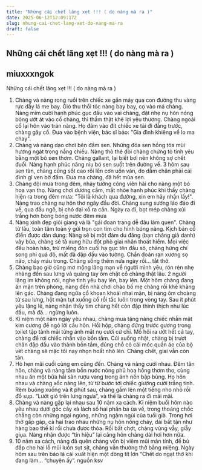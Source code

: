 ```yaml
---
title: "Những cái chết lãng xẹt !!! ( do nàng mà ra )"
date: 2025-06-12T12:09:17Z
slug: nhung-cai-chet-lang-xet-do-nang-ma-ra
draft: false
---
```


## Những cái chết lãng xẹt !!! ( do nàng mà ra )

## miuxxxngok

Những cái chết lãng xẹt !!! ( do nàng mà ra )
1. Chàng và nàng rong ruổi trên chiếc xe gắn máy qua con đường thu vàng rực đầy lá me bay. Gió thu thổi tóc nàng bay bay, cọ vào má chàng. Nàng mỉm cười hạnh phúc gục đầu vào vai chàng, đặt nhẹ nụ hôn nóng bỏng ướt át vào cổ chàng, thì thầm thật khẽ lời yêu thương. Chàng ngoái cổ lại hôn vào trán nàng. Họ đâm vào đít chiếc xe tải đi đằng trước, chàng gãy cổ. Đưa vào bệnh viện, bác sĩ bảo: "Gia đình khiêng về lo ma chay".
2. Chàng và nàng dạo chơi bên đầm sen. Những đóa sen hồng tỏa mùi hương ngát trong nắng chiều. Nàng thỏ thẻ đòi chàng chứng tỏ tình yêu bằng một bó sen thơm. Chàng gallant, lại biết bơi nên không sợ chết đuối. Nàng hạnh phúc nâng niu bó sen suốt trên đường về. 3 hôm sau sen tàn, chàng cũng sốt cao rồi lên cơn uốn ván, do dẫm chân phải cái đinh gỉ ven bờ đầm. Đưa ma chàng, đã hết mùa sen.
3. Chàng đội mưa trong đêm, nhảy tường công viên hái cho nàng một bó hoa vạn thọ. Nàng chơi dương cầm, mắt nhòe hạnh phúc khi thấy chàng hiện ra trong đêm mưa: "Tôi là khách qua đường, xin em hãy nhận lấy!". Nàng trao chàng nụ hôn thơ ngây đầu đời. Chàng sung sướng lảo đảo đi về, qua đầu ngõ, bị chó dại xồ ra cắn. Ngày ra đi, bọt mép chàng xùi trắng hơn bong bóng nước đêm mưa
4. Nàng xinh đẹp giỏi giang và là "gái đoan trang dễ đâu làm quen". Chàng từ lâu, toàn tâm toàn ý gửi trọn con tim cho hình bóng nàng. Kịch bản cổ điển được dàn dựng: Nàng sẽ bị một đám du đãng (bạn chàng giả danh) vây bủa, chàng sẽ tả xung hữu đột phò giai nhân thoát hiểm. Mọi việc đều hoàn hảo, trừ miếng đòn cuối hạ gục tên đầu sỏ, chàng hứng chí song phi quá độ, mất đà đập đầu vào tường. Chẩn đoán rạn xương sọ não, chảy máu trong. Chàng sống thêm nửa ngày rồi... tắt thở.
5. Chàng bao giờ cũng mơ mộng lãng mạn về người mình yêu, rón rén nhẹ nhàng đến sau lưng và quàng tay ôm chặt cổ chàng thật lâu. 2 người lặng im không nói, nghe tình yêu bay lên, bay lên. Một hôm chàng đang ăn mận trên phòng, nàng đến nhà chơi chào bố mẹ chàng rồi khẽ khàng lên gác. Chàng đang ngửa cổ khoan khoái nhai mận, bị nàng ôm choàng từ sau lưng, hột mận tụt xuống cổ rồi tắc luôn trong vòng tay. Sau ít phút yêu lặng lẽ, nàng nhận thấy tim chàng hết còn đập thình thịch như lúc đầu, mà đã... ngừng luôn.
6. Kỉ niệm một năm ngày yêu nhau, chàng mua tặng nàng chiếc nhẫn mặt kim cương để ngỏ lời cầu hôn. Hồi hộp, chàng đứng trước gương trong toilet tập tành mãi từng ánh mắt nụ cười cử chỉ. Mồ hôi ra ướt hết cả tay, chàng để rơi chiếc nhẫn vào bồn tắm. Cúi xuống nhặt, chàng bị trượt chân đập đầu vào thành bồn tắm, đúng chỗ có cái móc quần áo của bộ vét chàng sẽ mặc tối nay nhọn hoắt nhô lên. Chàng chết, giai vẫn còn tân.
7. Hò hẹn mãi cuối cùng em cũng đến. Chàng và nàng cưới nhau. Đêm tân hôn, chàng và nàng tắm bồn nước nóng phủ hoa hồng thơm tho, cùng nhau ăn một bữa hải sản rượu vang trong ánh nến bập bùng. Họ hôn nhau và chàng xốc nàng lên, từ từ bước tới chiếc giường cưới trắng tinh. Rèm buông xuống và ít phút sau, chàng gầm lên một tiếng nho nhỏ rồi đổ sụp. “Lướt gió trên lưng ngựa”, và thế là chàng ra đi mãi mãi.
8. Chàng và nàng gặp lại nhau sau 10 năm xa cách. Kỉ niệm buổi hôm nào yêu nhau dưới gốc cây xà lách số hai phần ba ùa về, trong thoáng chốc chẳng còn những ngại ngùng, những ngậm ngùi của tuổi già. Trong hơi thở gấp gáp, cả hai trao nhau những nụ hôn nồng cháy, dài bất tận như hàng bao thế kỉ rồi chưa được thỏa. Rồi bất chợt, chàng vùng vẫy, giẫy giụa. Nàng nhận được “tín hiệu” lại càng hôn chàng dài hơi hơn nữa.
9. 10 năm xa cách, nàng đã quên chàng vốn bị viêm mũi mãn tính, để bù đắp cho hai lỗ mũi luôn sụt sịt, chàng vẫn thường thở bằng miệng. Ngày hôm sau trên báo lá cải xuất hiện một dòng tít lớn “Chết do ngạt thở khi đang làm... “chuyện ấy”.
nguồn ksv